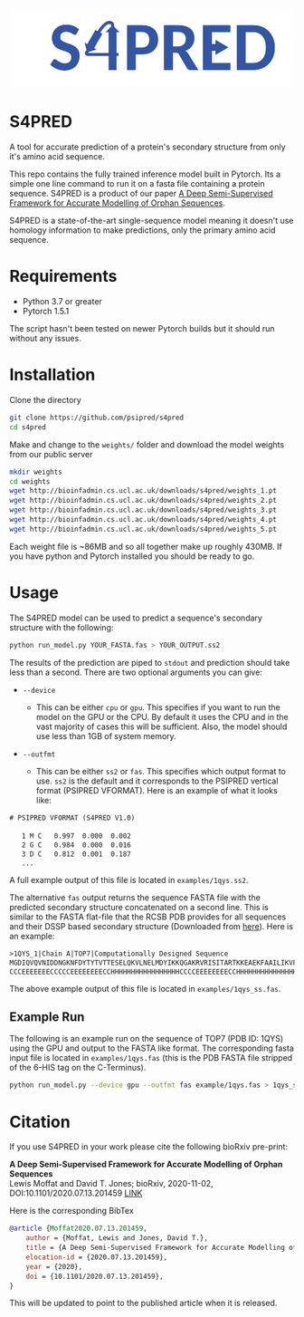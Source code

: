 ![S4PRED Logo](./images/s4pred.png)
 
# S4PRED

A tool for accurate prediction of a protein's secondary structure from only it's amino acid sequence. 

This repo contains the fully trained inference model built in Pytorch. Its a simple one line command to run it on a fasta file containing a protein sequence. S4PRED is a product of our paper [A Deep Semi-Supervised Framework for Accurate Modelling of Orphan Sequences](https://www.biorxiv.org/content/10.1101/2020.07.13.201459v2).

S4PRED is a state-of-the-art single-sequence model meaning it doesn't use homology information to make predictions, only the primary amino acid sequence. 



# Requirements

- Python 3.7 or greater
- Pytorch 1.5.1 

The script hasn't been tested on newer Pytorch builds but it should run without any issues. 

# Installation

Clone the directory
```bash
git clone https://github.com/psipred/s4pred
cd s4pred
```
Make and change to the `weights/` folder and download the model weights from our public server
```bash
mkdir weights
cd weights
wget http://bioinfadmin.cs.ucl.ac.uk/downloads/s4pred/weights_1.pt
wget http://bioinfadmin.cs.ucl.ac.uk/downloads/s4pred/weights_2.pt
wget http://bioinfadmin.cs.ucl.ac.uk/downloads/s4pred/weights_3.pt
wget http://bioinfadmin.cs.ucl.ac.uk/downloads/s4pred/weights_4.pt
wget http://bioinfadmin.cs.ucl.ac.uk/downloads/s4pred/weights_5.pt
``` 
Each weight file is ~86MB and so all together make up roughly 430MB. If you have python and Pytorch installed you should be ready to go. 

# Usage

The S4PRED model can be used to predict a sequence's secondary structure with the following:
```bash
python run_model.py YOUR_FASTA.fas > YOUR_OUTPUT.ss2
```
The results of the prediction are piped to `stdout` and prediction should take less than a second. 
There are two optional arguments you can give:

- `--device`
    - This can be either `cpu` or `gpu`. 
This specifies if you want to run the model on the GPU or the CPU. By default it uses the CPU and in the vast majority of cases this will be sufficient. Also, the model should use less than 1GB of system memory. 

- `--outfmt`
    - This can be either `ss2` or `fas`. 
This specifies which output format to use. `ss2` is the default and it corresponds to the PSIPRED vertical format (PSIPRED VFORMAT). Here is an example of what it looks like:
```
# PSIPRED VFORMAT (S4PRED V1.0)

   1 M C   0.997  0.000  0.002
   2 G C   0.984  0.000  0.016
   3 D C   0.812  0.001  0.187
   ...
```
A full example output of this file is located in `examples/1qys.ss2`.

The alternative `fas` output returns the sequence FASTA file with the predicted secondary structure concatenated on a second line. This is similar to the FASTA flat-file that the RCSB PDB provides for all sequences and their DSSP based secondary structure (Downloaded from [here](https://cdn.rcsb.org/etl/kabschSander/ss.txt.gz)). Here is an example:
```
>1QYS_1|Chain A|TOP7|Computationally Designed Sequence
MGDIQVQVNIDDNGKNFDYTYTVTTESELQKVLNELMDYIKKQGAKRVRISITARTKKEAEKFAAILIKVFAELGYNDINVTFDGDTVTVEGQL
CCCEEEEEEECCCCCEEEEEEEECCHHHHHHHHHHHHHHHHHCCCCEEEEEEEECCHHHHHHHHHHHHHHHHHCCCCEEEEEEECCEEEEEEEC
```
The above example output of this file is located in `examples/1qys_ss.fas`.

## Example Run
The following is an example run on the sequence of TOP7 (PDB ID: 1QYS) using the GPU and output to the FASTA like format. The corresponding fasta input file is located in `examples/1qys.fas` (this is the PDB FASTA file stripped of the 6-HIS tag on the C-Terminus). 
```bash
python run_model.py --device gpu --outfmt fas example/1qys.fas > 1qys_ss.fas
```

# Citation

If you use S4PRED in your work please cite the following bioRxiv pre-print: 

**A Deep Semi-Supervised Framework for Accurate Modelling of Orphan Sequences**</br>
Lewis Moffat and David T. Jones;
bioRxiv, 2020-11-02,
DOI:10.1101/2020.07.13.201459 
[LINK](https://www.biorxiv.org/content/10.1101/2020.07.13.201459v2)

Here is the corresponding BibTex 
```bibtex
@article {Moffat2020.07.13.201459,
	author = {Moffat, Lewis and Jones, David T.},
	title = {A Deep Semi-Supervised Framework for Accurate Modelling of Orphan Sequences},
	elocation-id = {2020.07.13.201459},
	year = {2020},
	doi = {10.1101/2020.07.13.201459},
}
```
This will be updated to point to the published article when it is released. 




